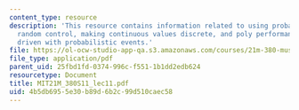 ```yaml
---
content_type: resource
description: 'This resource contains information related to using probabilistic and
  random control, making continuous values discrete, and poly performance d: pulse
  driven with probabilistic events.'
file: https://ol-ocw-studio-app-qa.s3.amazonaws.com/courses/21m-380-music-and-technology-live-electronics-performance-practices-spring-2011/4b5db6955e30b89d6b2c99d510caec58_MIT21M_380S11_lec11.pdf
file_type: application/pdf
parent_uid: 25fbd1fd-0374-996c-f551-1b1dd2edb624
resourcetype: Document
title: MIT21M_380S11_lec11.pdf
uid: 4b5db695-5e30-b89d-6b2c-99d510caec58
---
```

